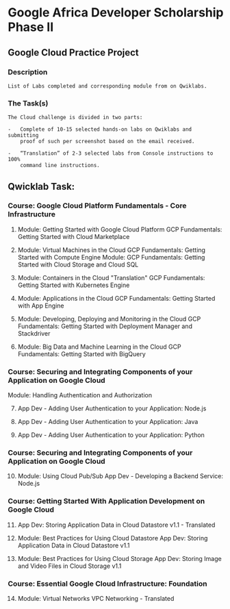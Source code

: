 # Google Africa Developer Scholarship Phase II 

## Google Cloud Practice Project 


### Description

    List of Labs completed and corresponding module from on Qwiklabs.

    
### The Task(s)

    The Cloud challenge is divided in two parts:

    -   Complete of 10-15 selected hands-on labs on Qwiklabs and submitting 
        proof of such per screenshot based on the email received.

    -   “Translation” of 2-3 selected labs from Console instructions to 100% 
        command line instructions.


## Qwicklab Task: 

### Course: Google Cloud Platform Fundamentals - Core Infrastructure

1.	Module: Getting Started with Google Cloud Platform
    GCP Fundamentals: Getting Started with Cloud Marketplace

2.	Module: Virtual Machines in the Cloud
    GCP Fundamentals: Getting Started with Compute Engine
    Module: GCP Fundamentals: Getting Started with Cloud Storage and Cloud SQL

3.	Module: Containers in the Cloud "Translation"
    GCP Fundamentals: Getting Started with Kubernetes Engine

4.	Module: Applications in the Cloud
    GCP Fundamentals: Getting Started with App Engine

5.	Module: Developing, Deploying and Monitoring in the Cloud
    GCP Fundamentals: Getting Started with Deployment Manager and Stackdriver


6.	Module: Big Data and Machine Learning in the Cloud
    GCP Fundamentals: Getting Started with BigQuery

### Course: Securing and Integrating Components of your Application on Google Cloud

Module: Handling Authentication and Authorization

7.  App Dev - Adding User Authentication to your Application: Node.js

8.	App Dev - Adding User Authentication to your Application: Java

9.	App Dev - Adding User Authentication to your Application: Python

### Course: Securing and Integrating Components of your Application on Google Cloud

10.	Module: Using Cloud Pub/Sub
    App Dev - Developing a Backend Service: Node.js

### Course: Getting Started With Application Development on Google Cloud 

11.	App Dev: Storing Application Data in Cloud Datastore v1.1 - Translated

12. Module: Best Practices for Using Cloud Datastore
    App Dev: Storing Application Data in Cloud Datastore v1.1

13. Module: Best Practices for Using Cloud Storage
    App Dev: Storing Image and Video Files in Cloud Storage v1.1

### Course: Essential Google Cloud Infrastructure: Foundation

14.	Module: Virtual Networks
    VPC Networking - Translated
